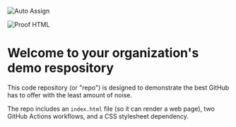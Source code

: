 ![Auto Assign](https://github.com/Icp-BuildTheFuture/demo-repository/actions/workflows/auto-assign.yml/badge.svg)

![Proof HTML](https://github.com/Icp-BuildTheFuture/demo-repository/actions/workflows/proof-html.yml/badge.svg)

# Welcome to your organization's demo respository
This code repository (or "repo") is designed to demonstrate the best GitHub has to offer with the least amount of noise.

The repo includes an `index.html` file (so it can render a web page), two GitHub Actions workflows, and a CSS stylesheet dependency.
